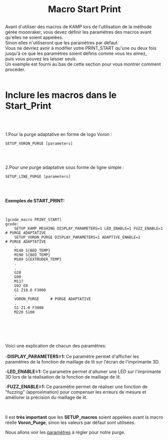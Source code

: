 ##  ##

<div align="center">
  
# **Macro Start Print** #
  
</div>

##  ##

Avant d'utiliser des macros de KAMP lors de l'utilisation de la méthode gérée moonraker, vous devez définir les paramètres des macros avant qu'elles ne soient appelées.
<br>
Sinon elles n'utiliseront que les paramètres par défaut. 
<br>
Vous ne devriez avoir à modifier votre PRINT_START qu'une ou deux fois jusqu'à ce que les paramètres soient définis comme vous les aimez,
<br>
puis vous pouvez les laisser seuls.
<br>
Un exemple est fourni au bas de cette section pour vous montrer comment procéder.
<br>
<br>

## ## 

# **Inclure les macros dans le Start_Print** #

<br>
    
## ##
1.Pour la purge adaptative en forme de logo Voron :

```
SETUP_VORON_PURGE [parameters]
```

<br>

## ##
2.Pour une purge adaptative sous forme de ligne simple :

```
SETUP_LINE_PURGE [parameters]
```

<br>

## ##

**Exemples de START_PRINT:**

<br>

```
[gcode_macro PRINT_START]
gcode:
    SETUP_KAMP_MESHING DISPLAY_PARAMETERS=1 LED_ENABLE=1 FUZZ_ENABLE=1 # PURGE ADAPTATIVE
    SETUP_VORON_PURGE DISPLAY_PARAMETERS=1 ADAPTIVE_ENABLE=1           # PURGE ADAPTATIVE
    .
    M140 S{BED_TEMP}
    M190 S{BED_TEMP}
    M109 S{EXTRUDER_TEMP}
    .
    .
    G28     
    G90     
    M117    
    G92 E0  
    G1 Z10.0 F3000  
    .
    VORON_PURGE     # PURGE ADAPTATIVE 
    .
    G1 Z1.0 F3000   
    M220 S100       
```

<br>

## ## 
<br>

Voici une explication de chacun des paramètres:
<br><br>
-**DISPLAY_PARAMETERS=1:** Ce paramètre permet d'afficher les paramètres de la fonction de maillage de lit sur l'écran de l'imprimante 3D.

-**LED_ENABLE=1:** Ce paramètre permet d'allumer une LED sur l'imprimante 3D lors de la réalisation de la fonction de maillage de lit.

-**FUZZ_ENABLE=1:** Ce paramètre permet de réaliser une fonction de "fuzzing" (approximation) pour compenser les erreurs de mesure et améliorer la précision du maillage de lit.
<br>
<br>

## ##

Il est **très important** que les **SETUP_macros** soient appelées avant la macro réelle **Voron_Purge**, sinon les valeurs par défaut sont utilisées.
<br>

Nous allons voir les [paramètres](https://github.com/Eloura74/Purge_Adaptive_Klipper/blob/main/Param%C3%A8tres.md) à régler pour notre purge.
